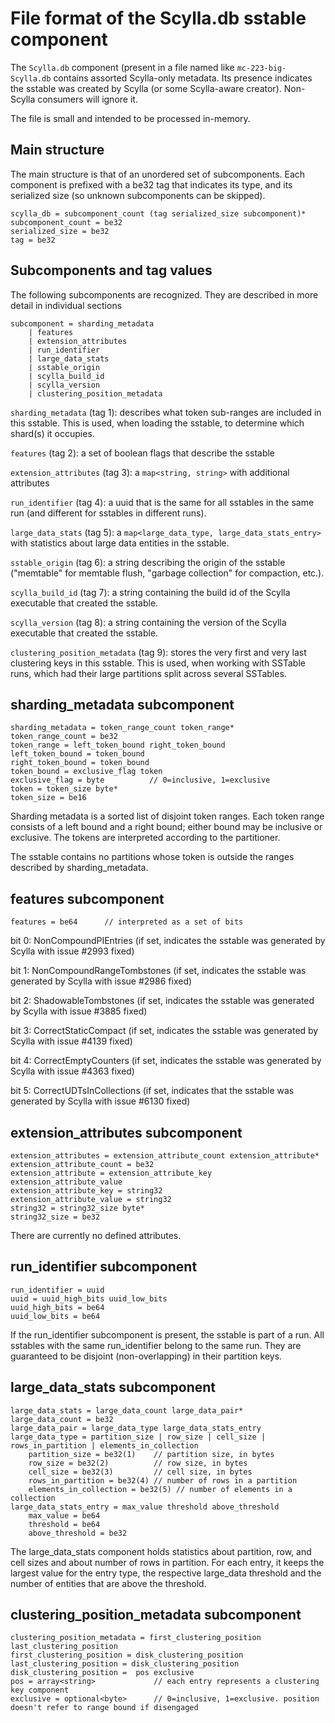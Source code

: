 # File format of the Scylla.db sstable component

The `Scylla.db` component (present in a file named like `mc-223-big-Scylla.db`
contains assorted Scylla-only metadata. Its presence indicates the sstable was
created by Scylla (or some Scylla-aware creator). Non-Scylla consumers will ignore it.

The file is small and intended to be processed in-memory.

## Main structure

The main structure is that of an unordered set of subcomponents. Each component
is prefixed with a be32 tag that indicates its type, and its serialized size
(so unknown subcomponents can be skipped).

    scylla_db = subcomponent_count (tag serialized_size subcomponent)*
    subcomponent_count = be32
    serialized_size = be32
    tag = be32

## Subcomponents and tag values

The following subcomponents are recognized. They are described in more detail
in individual sections

    subcomponent = sharding_metadata
        | features
        | extension_attributes
        | run_identifier
        | large_data_stats
        | sstable_origin
        | scylla_build_id
        | scylla_version
        | clustering_position_metadata

`sharding_metadata` (tag 1): describes what token sub-ranges are included in this
sstable. This is used, when loading the sstable, to determine which shard(s)
it occupies.

`features` (tag 2): a set of boolean flags that describe the sstable

`extension_attributes` (tag 3): a `map<string, string>` with additional attributes

`run_identifier` (tag 4): a uuid that is the same for all sstables in the same run
(and different for sstables in different runs).

`large_data_stats` (tag 5): a `map<large_data_type, large_data_stats_entry>` with statistics
about large data entities in the sstable.

`sstable_origin` (tag 6): a string describing the origin of the
sstable ("memtable" for memtable flush, "garbage collection" for
compaction, etc.).

`scylla_build_id` (tag 7): a string containing the build id of the
Scylla executable that created the sstable.

`scylla_version` (tag 8): a string containing the version of the
Scylla executable that created the sstable.

`clustering_position_metadata` (tag 9): stores the very first and very last clustering
keys in this sstable. This is used, when working with SSTable runs, which had their
large partitions split across several SSTables.

## sharding_metadata subcomponent

    sharding_metadata = token_range_count token_range*
    token_range_count = be32
    token_range = left_token_bound right_token_bound
    left_token_bound = token_bound
    right_token_bound = token_bound
    token_bound = exclusive_flag token
    exclusive_flag = byte          // 0=inclusive, 1=exclusive
    token = token_size byte*
    token_size = be16

Sharding metadata is a sorted list of disjoint token ranges. Each token range
consists of a left bound and a right bound; either bound may be inclusive or
exclusive. The tokens are interpreted according to the partitioner.

The sstable contains no partitions whose token is outside the ranges described by
sharding_metadata.

## features subcomponent

    features = be64      // interpreted as a set of bits

bit 0: NonCompoundPIEntries (if set, indicates the sstable was generated by
Scylla with issue #2993 fixed)

bit 1: NonCompoundRangeTombstones (if set, indicates the sstable was generated by
Scylla with issue #2986 fixed)

bit 2: ShadowableTombstones (if set, indicates the sstable was generated by
Scylla with issue #3885 fixed)

bit 3: CorrectStaticCompact (if set, indicates the sstable was generated by
Scylla with issue #4139 fixed)

bit 4: CorrectEmptyCounters (if set, indicates the sstable was generated by
Scylla with issue #4363 fixed)

bit 5: CorrectUDTsInCollections (if set, indicates that the sstable was generated
by Scylla with issue #6130 fixed)

## extension_attributes subcomponent

    extension_attributes = extension_attribute_count extension_attribute*
    extension_attribute_count = be32
    extension_attribute = extension_attribute_key extension_attribute_value
    extension_attribute_key = string32
    extension_attribute_value = string32
    string32 = string32_size byte*
    string32_size = be32

There are currently no defined attributes.

## run_identifier subcomponent

    run_identifier = uuid
    uuid = uuid_high_bits uuid_low_bits
    uuid_high_bits = be64
    uuid_low_bits = be64

If the run_identifier subcomponent is present, the sstable is part of a run.
All sstables with the same run_identifier belong to the same run. They are
guaranteed to be disjoint (non-overlapping) in their partition keys.

## large_data_stats subcomponent

    large_data_stats = large_data_count large_data_pair*
    large_data_count = be32
    large_data_pair = large_data_type large_data_stats_entry
    large_data_type = partition_size | row_size | cell_size | rows_in_partition | elements_in_collection
        partition_size = be32(1)    // partition size, in bytes
        row_size = be32(2)          // row size, in bytes
        cell_size = be32(3)         // cell size, in bytes
        rows_in_partition = be32(4) // number of rows in a partition
        elements_in_collection = be32(5) // number of elements in a collection
    large_data_stats_entry = max_value threshold above_threshold
        max_value = be64
        threshold = be64
        above_threshold = be32

The large_data_stats component holds statistics about partition,
row, and cell sizes and about number of rows in partition.
For each entry, it keeps the largest value for the entry type,
the respective large_data threshold and the number of entities
that are above the threshold.

## clustering_position_metadata subcomponent

    clustering_position_metadata = first_clustering_position last_clustering_position
    first_clustering_position = disk_clustering_position
    last_clustering_position = disk_clustering_position
    disk_clustering_position =  pos exclusive
    pos = array<string>             // each entry represents a clustering key component
    exclusive = optional<byte>      // 0=inclusive, 1=exclusive. position doesn't refer to range bound if disengaged
